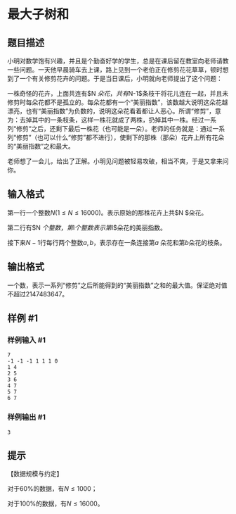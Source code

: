 # 最大子树和

## 题目描述

小明对数学饱有兴趣，并且是个勤奋好学的学生，总是在课后留在教室向老师请教一些问题。一天他早晨骑车去上课，路上见到一个老伯正在修剪花花草草，顿时想到了一个有关修剪花卉的问题。于是当日课后，小明就向老师提出了这个问题：

一株奇怪的花卉，上面共连有$N $朵花，共有$N-1$条枝干将花儿连在一起，并且未修剪时每朵花都不是孤立的。每朵花都有一个“美丽指数”，该数越大说明这朵花越漂亮，也有“美丽指数”为负数的，说明这朵花看着都让人恶心。所谓“修剪”，意为：去掉其中的一条枝条，这样一株花就成了两株，扔掉其中一株。经过一系列“修剪“之后，还剩下最后一株花（也可能是一朵）。老师的任务就是：通过一系列“修剪”（也可以什么“修剪”都不进行），使剩下的那株（那朵）花卉上所有花朵的“美丽指数”之和最大。

老师想了一会儿，给出了正解。小明见问题被轻易攻破，相当不爽，于是又拿来问你。


## 输入格式

第一行一个整数$N(1 ≤ N ≤ 16000)$。表示原始的那株花卉上共$N $朵花。

第二行有$N $个整数，第$I$个整数表示第$I$朵花的美丽指数。

接下来$N-1$行每行两个整数$a,b$，表示存在一条连接第$a$ 朵花和第$b$朵花的枝条。


## 输出格式

一个数，表示一系列“修剪”之后所能得到的“美丽指数”之和的最大值。保证绝对值不超过$2147483647$。


## 样例 #1

### 样例输入 #1
```
7
-1 -1 -1 1 1 1 0
1 4
2 5
3 6
4 7
5 7
6 7
```

### 样例输出 #1

```
3
```

## 提示

【数据规模与约定】

对于$60\%$的数据，有$N≤1000$；

对于$100\%$的数据，有$N≤16000$。

